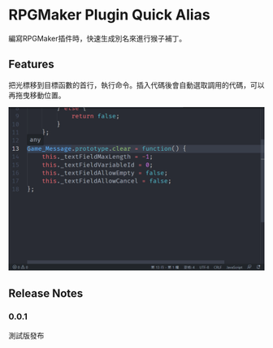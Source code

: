 # RPGMaker Plugin Quick Alias

編寫RPGMaker插件時，快速生成別名來進行猴子補丁。

## Features

把光標移到目標函數的首行，執行命令。插入代碼後會自動選取調用的代碼，可以再拖曳移動位置。

![screenshot](screenshot.gif)

## Release Notes

### 0.0.1

測試版發布